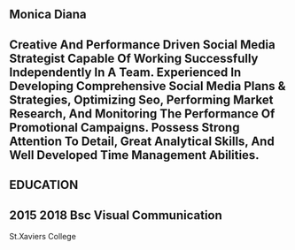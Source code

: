 
## Monica Diana
##  Creative And Performance Driven Social Media Strategist Capable Of Working Successfully Independently  In A Team. Experienced In Developing Comprehensive Social Media Plans & Strategies, Optimizing Seo, Performing Market Research, And Monitoring The Performance Of Promotional Campaigns. Possess Strong Attention To Detail, Great Analytical Skills, And Well Developed Time Management Abilities. 
## EDUCATION
##  2015 2018  Bsc Visual Communication  
St.Xaviers College 